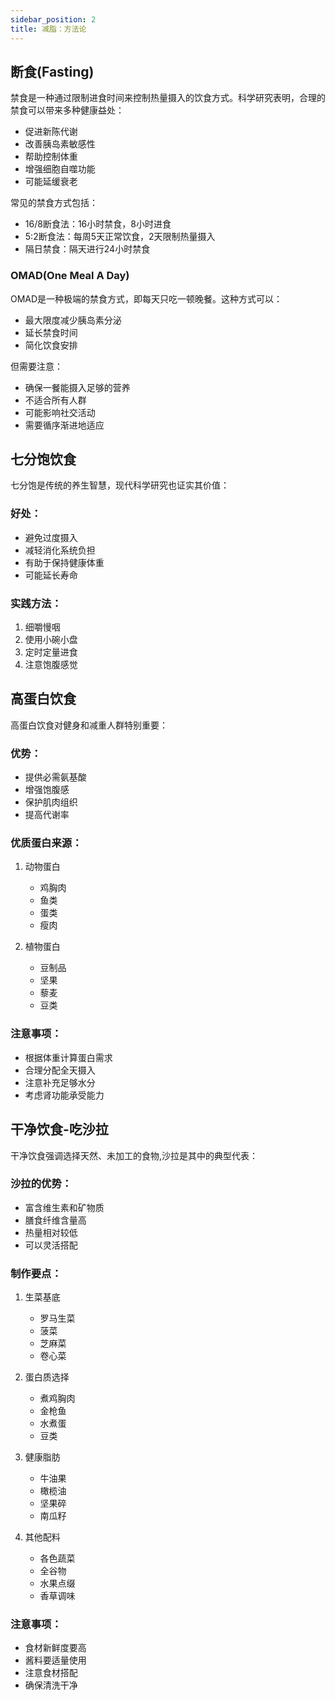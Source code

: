 ```yaml
---
sidebar_position: 2
title: 减脂：方法论
---
```

## 断食(Fasting)

禁食是一种通过限制进食时间来控制热量摄入的饮食方式。科学研究表明，合理的禁食可以带来多种健康益处：

- 促进新陈代谢
- 改善胰岛素敏感性
- 帮助控制体重
- 增强细胞自噬功能
- 可能延缓衰老

常见的禁食方式包括：
- 16/8断食法：16小时禁食，8小时进食
- 5:2断食法：每周5天正常饮食，2天限制热量摄入
- 隔日禁食：隔天进行24小时禁食

### OMAD(One Meal A Day)

OMAD是一种极端的禁食方式，即每天只吃一顿晚餐。这种方式可以：

- 最大限度减少胰岛素分泌
- 延长禁食时间
- 简化饮食安排

但需要注意：
- 确保一餐能摄入足够的营养
- 不适合所有人群
- 可能影响社交活动
- 需要循序渐进地适应

## 七分饱饮食

七分饱是传统的养生智慧，现代科学研究也证实其价值：

### 好处：
- 避免过度摄入
- 减轻消化系统负担
- 有助于保持健康体重
- 可能延长寿命

### 实践方法：
1. 细嚼慢咽
2. 使用小碗小盘
3. 定时定量进食
4. 注意饱腹感觉

## 高蛋白饮食

高蛋白饮食对健身和减重人群特别重要：

### 优势：
- 提供必需氨基酸
- 增强饱腹感
- 保护肌肉组织
- 提高代谢率

### 优质蛋白来源：
1. 动物蛋白
   - 鸡胸肉
   - 鱼类
   - 蛋类
   - 瘦肉

2. 植物蛋白
   - 豆制品
   - 坚果
   - 藜麦
   - 豆类

### 注意事项：
- 根据体重计算蛋白需求
- 合理分配全天摄入
- 注意补充足够水分
- 考虑肾功能承受能力
## 干净饮食-吃沙拉
干净饮食强调选择天然、未加工的食物,沙拉是其中的典型代表：

### 沙拉的优势：
- 富含维生素和矿物质
- 膳食纤维含量高
- 热量相对较低
- 可以灵活搭配

### 制作要点：
1. 生菜基底
   - 罗马生菜
   - 菠菜
   - 芝麻菜
   - 卷心菜

2. 蛋白质选择
   - 煮鸡胸肉
   - 金枪鱼
   - 水煮蛋
   - 豆类

3. 健康脂肪
   - 牛油果
   - 橄榄油
   - 坚果碎
   - 南瓜籽

4. 其他配料
   - 各色蔬菜
   - 全谷物
   - 水果点缀
   - 香草调味

### 注意事项：
- 食材新鲜度要高
- 酱料要适量使用
- 注意食材搭配
- 确保清洗干净
